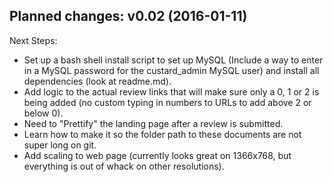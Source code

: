 Planned changes:
v0.02 (2016-01-11)
------------------

Next Steps:

 - Set up a bash shell install script to set up MySQL (Include a way to enter in a MySQL password for the custard_admin MySQL user) and install all dependencies (look at readme.md).
 - Add logic to the actual review links that will make sure only a 0, 1 or 2 is being added (no custom typing in numbers to URLs to add above 2 or below 0).
 - Need to "Prettify" the landing page after a review is submitted.
 - Learn how to make it so the folder path to these documents are not super long on git.
 - Add scaling to web page (currently looks great on 1366x768, but everything is out of whack on other resolutions).

